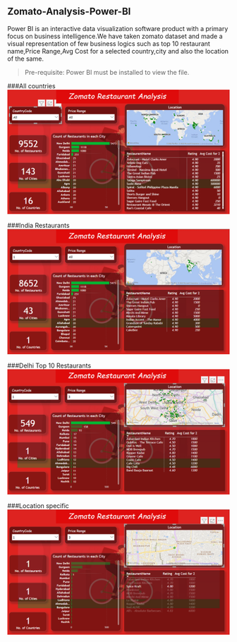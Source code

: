 ## Zomato-Analysis-Power-BI

Power BI is an interactive data visualization software product with a primary focus on business intelligence.We have taken zomato dataset and made a visual representation of few business logics such as top 10 restaurant name,Price Range,Avg Cost for a selected country,city and also the location of the same.


>Pre-requisite: Power BI must be installed to view the file.



###All countries
<br>
![All Country](https://github.com/aravintharaj-s/Zomato-Analysis-Power-BI/blob/main/img/All-countries.png)


###India Restaurants
![Indian Restaurants](https://github.com/aravintharaj-s/Zomato-Analysis-Power-BI/blob/main/img/India-restaurants.png)

###Delhi Top 10 Restaurants
![Top 10 Delhi](https://github.com/aravintharaj-s/Zomato-Analysis-Power-BI/blob/main/img/Delhi-Restaurants.png)

###Location specific
![Map](https://github.com/aravintharaj-s/Zomato-Analysis-Power-BI/blob/main/img/Location-specific.png)


